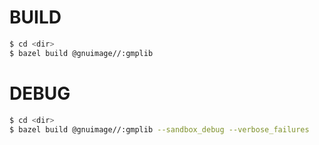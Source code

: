 # BUILD
```sh
$ cd <dir>
$ bazel build @gnuimage//:gmplib
```

# DEBUG
```sh
$ cd <dir>
$ bazel build @gnuimage//:gmplib --sandbox_debug --verbose_failures
```